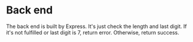 # Back end

The back end is built by Express.
It's just check the length and last digit.
If it's not fulfilled or last digit is 7, return error.
Otherwise, return success.
